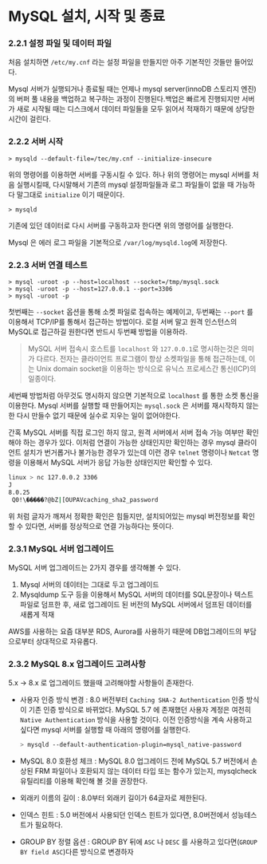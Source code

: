 # MySQL 설치, 시작 및 종료

### 2.2.1 설정 파일 및 데이터 파일

처음 설치하면 `/etc/my.cnf` 라는 설정 파일을 만들지만 아주 기본적인 것들만 들어있다.

Mysql 서버가 실행되거나 종료될 때는 언제나 mysql server(innoDB 스토리지 엔진)의 버퍼 풀 내용을 백업하고 복구하는 과정이 진행된다.백업은 빠르게 진행되지만 서버가 새로 시작될 때는 디스크에서 데이터 파일들을 모두 읽어서 적재하기 때문에 상당한 시간이 걸린다.

### 2.2.2 서버 시작

```shell
> mysqld --default-file=/tec/my.cnf --initialize-insecure
```

위의 명령어를 이용하면 서버를 구동시킬 수 있다.  허나 위의 명령어는 mysql 서버를 처음 실행시킬때, 다시말해서 기존의 mysql 설정파일들과 로그 파일들이 없을 때 가능하다 말그대로 `initialize` 이기 때문이다.

```
> mysqld
```

기존에 있던 데이터로 다시 서버를 구동하고자 한다면 위의 명령어를 실행한다.

Mysql 은 에러 로그 파일을 기본적으로 `/var/log/mysqld.log`에 저장한다.

### 2.2.3 서버 연결 테스트

```shell
> mysql -uroot -p --host=localhost --socket=/tmp/mysql.sock
> mysql -uroot -p --host=127.0.0.1 --port=3306
> mysql -uroot -p
```

첫번째는 `--socket` 옵션을 통해 소켓 파일로 접속하는 예제이고, 두번째는 `--port` 를 이용해서 TCP/IP를 통해서 접근하는 방법이다. 로컬 서버 말고 원격 인스턴스의 MySQL로 접근하길 원한다면 반드시 두번째 방법을 이용하라.

> MySQL 서버 접속시 호스트를 `localhost` 와 `127.0.0.1`로 명시하는것은 의미가 다르다. 전자는 클라이언트 프로그램이 항상 소켓파일을 통해 접근하는데, 이는 Unix domain socket을 이용하는 방식으로 유닉스 프로세스간 통신(ICP)의 일종이다. 

세번째 방법처럼 아무것도 명시하지 않으면 기본적으로 `localhost` 를 통한 소켓 통신을 이용한다. Mysql 서버를 실행할 때 만들어지는 `mysql.sock` 은 서버를 재시작하지 않는 한 다시 만들수 없기 때문에 실수로 지우는 일이 없어야한다.

간혹 MySQL 서버를 직접 로그인 하지 않고, 원격 서버에서 서버 접속 가능 여부만 확인해야 하는 경우가 있다. 이처럼 연결이 가능한 상태인지만 확인하는 경우 mysql 클라이언트 설치가 번거롭거나 불가능한 경우가 있는데 이런 경우 `telnet` 명령이나 `Netcat` 명령을 이용해서 MySQL 서버가 응답 가능한 상태인지만 확인할 수 있다.

```bash
linux > nc 127.0.0.2 3306
J
8.0.25
 Q0!\�����?@bZ|[OUPAVcaching_sha2_password
```

 위 처럼 글자가 깨져서 정확한 확인은 힘들지만, 설치되어있는 mysql 버전정보를 확인 할 수 있다면, 서버를 정상적으로 연결 가능하다는 뜻이다.

### 2.3.1 MySQL 서버 업그레이드

MySQL 서버 업그레이드는 2가지 경우를 생각해볼 수 있다.

1. Mysql 서버의 데이터는 그대로 두고 업그레이드
2. Mysqldump 도구 등을 이용해서 MySQL 서버의 데이터를 SQL문장이나 텍스트 파일로 덤프한 후, 새로 업그레이드 된 버전의 MySQL 서버에서 덤프된 데이터를 새롭게 적재

AWS를 사용하는 요즘 대부분 RDS, Aurora를 사용하기 때문에 DB업그레이드의 부담으로부터 상대적으로 자유롭다.

### 2.3.2 MySQL 8.x 업그레이드 고려사항

5.x -> 8.x 로 업그레이드 했을때 고려해야할 사항들이 존재한다.

- 사용자 인증 방식 변경 : 8.0 버전부터 `Caching SHA-2 Authentication` 인증 방식이 기존 인증 방식으로 바뀌었다. MySQL 5.7 에 존재했던 사용자 계정은 여전히 `Native Authentication` 방식을 사용할 것이다. 이전 인증방식을 계속 사용하고 싶다면 mysql 서버를 실행할 때 아래의 명령어를 실행한다.

  ```bash
  > mysqld --default-authentication-plugin=mysql_native-password
  ```

- MySQL 8.0 호환성 체크 : MySQL 8.0 업그레이드 전에 MySQL 5.7 버전에서 손상된 FRM 파일이나 호환되지 않는 데이터 타입 또는 함수가 있는지, mysqlcheck 유틸리티를 이용해 확인해 볼 것을 권장한다.

- 외래키 이름의 길이 : 8.0부터 외래키 길이가 64글자로 제한된다.

- 인덱스 힌트 : 5.0 버전에서 사용되던 인덱스 힌트가 있다면, 8.0버전에서 성능테스트가 필요하다.

- GROUP BY 정렬 옵션 : GROUP BY 뒤에 `ASC` 나 `DESC` 를 사용하고 있다면(`GROUP BY field ASC`)다른 방식으로 변경하자

